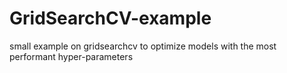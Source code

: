 # GridSearchCV-example
small example on gridsearchcv to optimize models with the most performant hyper-parameters
